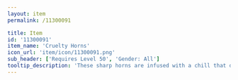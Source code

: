```yaml
---
layout: item
permalink: /11300091

title: Item
id: '11300091'
item_name: 'Cruelty Horns'
icon_url: 'item/icon/11300091.png'
sub_header: ['Requires Level 50', 'Gender: All']
tooltip_description: 'These sharp horns are infused with a chill that digs deep into your bones.'
---
```


